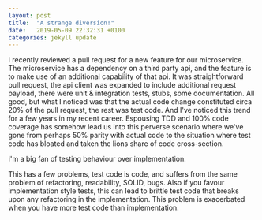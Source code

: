 ```yaml
---
layout: post
title:  "A strange diversion!"
date:   2019-05-09 22:32:31 +0100
categories: jekyll update
---
```


I recently reviewed a pull request for a new feature for our microservice. The microservice has a dependency on a third party api, and the feature is to make use of an additional capability of that api. It was straightforward pull request, the api client was expanded to include additional request payload, there were unit & integration tests, stubs, some documentation. All good, but what I noticed was that the actual code change constituted circa 20% of the pull request, the rest was test code. And I've noticed this trend for a few years in my recent career. Espousing TDD and 100% code coverage has somehow lead us into this perverse scenario where we've gone from perhaps 50% parity with actual code to the situation where test code has bloated and taken the lions share of code cross-section.

I'm a big fan of testing behaviour over implementation.

This has a few problems, test code is code, and suffers from the same problem of refactoring, readability, SOLID, bugs. Also if you favour implementation style tests, this can lead to brittle test code that breaks upon any refactoring in the implementation. This problem is exacerbated when you have more test code than implementation.